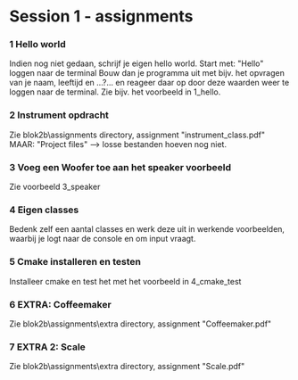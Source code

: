 # Session 1 - assignments

### 1 Hello world
Indien nog niet gedaan, schrijf je eigen hello world. 
Start met: "Hello" loggen naar de terminal
Bouw dan je programma uit met bijv. het opvragen van je naam, leeftijd en ...?... en reageer daar op door deze waarden weer te loggen naar de terminal. Zie bijv. het voorbeeld in 1_hello. 

### 2 Instrument opdracht 
Zie blok2b\assignments directory, assignment "instrument_class.pdf"
MAAR: "Project files" --> losse bestanden hoeven nog niet.

### 3 Voeg een Woofer toe aan het speaker voorbeeld
Zie voorbeeld 3_speaker

### 4 Eigen classes
Bedenk zelf een aantal classes en werk deze uit in werkende voorbeelden, waarbij je logt naar de console en om input vraagt. 

### 5 Cmake installeren en testen
Installeer cmake en test het met het voorbeeld  in 4_cmake_test

### 6 EXTRA: Coffeemaker
Zie blok2b\assignments\extra directory, assignment "Coffeemaker.pdf"

### 7 EXTRA 2: Scale
Zie blok2b\assignments\extra directory, assignment "Scale.pdf"



